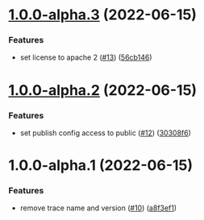 # [1.0.0-alpha.3](https://github.com/open-feature/node-sdk-contrib/compare/open-telemetry-v1.0.0-alpha.2...open-telemetry-v1.0.0-alpha.3) (2022-06-15)


### Features

* set license to apache 2 ([#13](https://github.com/open-feature/node-sdk-contrib/issues/13)) ([56cb146](https://github.com/open-feature/node-sdk-contrib/commit/56cb14630d49cc8311049bb96edbfed93e6260d1))

# [1.0.0-alpha.2](https://github.com/open-feature/node-sdk-contrib/compare/open-telemetry-v1.0.0-alpha.1...open-telemetry-v1.0.0-alpha.2) (2022-06-15)


### Features

* set publish config access to public ([#12](https://github.com/open-feature/node-sdk-contrib/issues/12)) ([30308f6](https://github.com/open-feature/node-sdk-contrib/commit/30308f69ae0780019cf024fb504a07d09976b77f))

# 1.0.0-alpha.1 (2022-06-15)


### Features

* remove trace name and version ([#10](https://github.com/open-feature/node-sdk-contrib/issues/10)) ([a8f3ef1](https://github.com/open-feature/node-sdk-contrib/commit/a8f3ef119c2d141de49db5857c607b6b0b4776a6))
